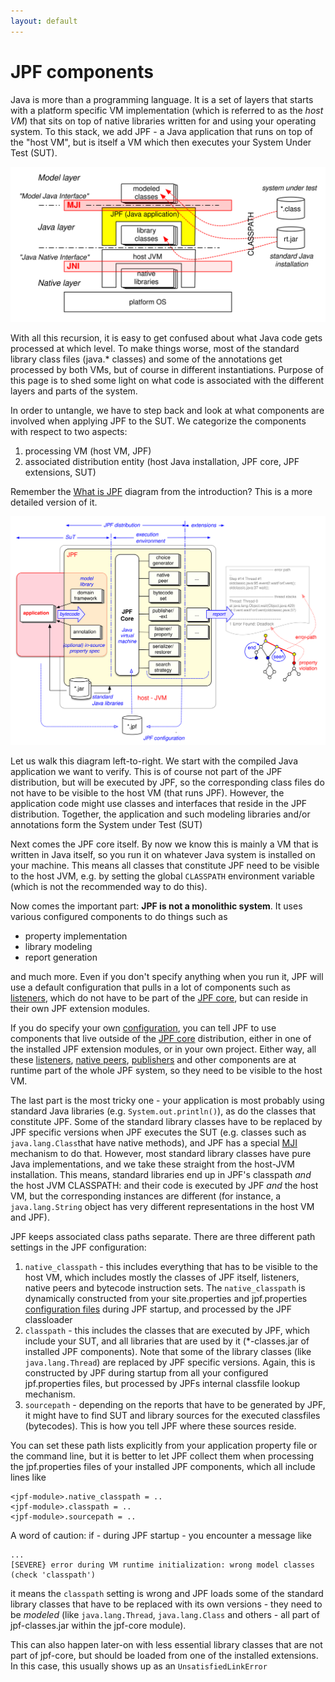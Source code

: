 ```yaml
---
layout: default
---
```


# JPF components #
Java is more than a programming language. It is a set of layers that starts with a platform specific VM implementation (which is referred to as the *host VM*) that sits on top of native libraries written for and using your operating system. To this stack, we add JPF - a Java application that runs on top of the "host VM", but is itself a VM which then executes your System Under Test (SUT).

![Figure 1: Different layers involved when using JPF](https://github.com/javapathfinder/jpf-core/blob/master/docs/graphics/jpf-layers.svg)

With all this recursion, it is easy to get confused about what Java code gets processed at which level. To make things worse,  most of the standard library class files (java.* classes) and some of the annotations get processed by both VMs, but of course in different instantiations. Purpose of this page is to shed some light on what code is associated with the different layers and parts of the system.

In order to untangle, we have to step back and look at what components are involved when applying JPF to the SUT. We categorize the components with respect to two aspects:

 1. processing VM (host VM, JPF)
 1. associated distribution entity (host Java installation, JPF core, JPF extensions, SUT)

Remember the [What is JPF](What-is-JPF) diagram from the introduction? This is a more detailed version of it. 

![Figure 2: JPF infrastructure](https://github.com/javapathfinder/jpf-core/blob/master/docs/graphics/jpf-intro-new.svg)

Let us walk this diagram left-to-right. We start with the compiled Java application we want to verify. This is of course not part of the JPF distribution, but will be executed by JPF, so the corresponding class files do not have to be visible to the host VM (that runs JPF). However, the application code might use classes and interfaces that reside in the JPF distribution. Together, the application and such modeling libraries and/or annotations form the System under Test (SUT)

Next comes the JPF core itself. By now we know this is mainly a VM that is written in Java itself, so you run it on whatever Java system is installed on your machine. This means all classes that constitute JPF need to be visible to the host JVM, e.g. by setting the global `CLASSPATH` environment variable (which is not the recommended way to do this). 

Now comes the important part: **JPF is not a monolithic system**. It uses various configured components to do things such as

 * property implementation
 * library modeling
 * report generation

and much more. Even if you don't specify anything when you run it, JPF will use a default configuration that pulls in a lot of components such as [listeners](Listeners), which do not have to be part of the [JPF core](JPF-core), but can reside in their own JPF extension modules.

If you do specify your own [configuration](Configuring-JPF), you can tell JPF to use components that live outside of the [JPF core](JPF-core) distribution, either in one of the installed JPF extension modules, or in your own project. Either way, all these [listeners](Listeners), [native peers](Mangling-for-MJI), [publishers](Reporting-System) and other components are at runtime part of the whole  JPF system, so they need to be visible to the host VM.

The last part is the most tricky one - your application is most probably using standard Java libraries (e.g. `System.out.println()`), as do the classes that constitute JPF. Some of the standard library classes have to be replaced by JPF specific versions when JPF executes the SUT (e.g. classes such as `java.lang.Class`that have native methods), and JPF has a special [MJI](Mangling-for-MJI) mechanism to do that. However, most standard library classes have pure Java implementations, and we take these straight from the host-JVM installation. This means, standard libraries end up in JPF's classpath *and* the host JVM CLASSPATH: and their code is executed by JPF *and* the host VM, but the corresponding instances are different (for instance, a `java.lang.String` object has very different representations in the host VM and JPF).


JPF keeps associated class paths separate. There are three different path settings in the JPF configuration:

 1. `native_classpath` - this includes everything that has to be visible to the host VM, which includes mostly the classes of JPF itself, listeners, native peers and bytecode instruction sets. The `native_classpath` is dynamically constructed from your site.properties and jpf.properties [configuration files](Configuring-JPF) during JPF startup, and processed by the JPF classloader
 2. `classpath` - this includes the classes that are executed by JPF, which include your SUT, and all libraries that are used by it (*-classes.jar of installed JPF components). Note that some of the library classes (like `java.lang.Thread`) are replaced by JPF specific versions. Again, this is constructed by JPF during startup from all your configured jpf.properties files, but processed by JPFs internal classfile lookup mechanism.
 3. `sourcepath`  - depending on the reports that have to be generated by JPF, it might have to find SUT and library sources for the executed classfiles (bytecodes). This is how you tell JPF where these sources reside.

You can set these path lists explicitly from your application property file or the command line, but it is better to let JPF collect them when processing the jpf.properties files of your installed JPF components, which all include  lines like

~~~~~~~~ {/bash}
<jpf-module>.native_classpath = ..
<jpf-module>.classpath = ..
<jpf-module>.sourcepath = ..
~~~~~~~~

A word of caution: if - during JPF startup - you encounter a message like

~~~~~~~~ {.bash}
...
[SEVERE} error during VM runtime initialization: wrong model classes (check 'classpath')
~~~~~~~~

it means the `classpath` setting is wrong and JPF loads some of the standard library classes that have to be replaced with its own versions  - they need to be *modeled* (like `java.lang.Thread`, `java.lang.Class` and others - all part of jpf-classes.jar within the jpf-core module).

This can also happen later-on with less essential library classes that are not part of jpf-core, but should be loaded from one of the installed extensions. In this case, this usually shows up as an `UnsatisfiedLinkError`


